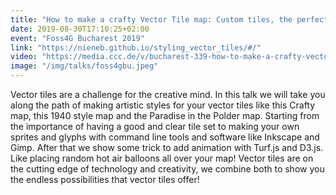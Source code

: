 ```yaml
---
title: "How to make a crafty Vector Tile map: Custom tiles, the perfect sprite, animating stuff and random hot air balloons!"
date: 2019-08-30T17:10:25+02:00
event: "Foss4G Bucharest 2019"
link: "https://nieneb.github.io/styling_vector_tiles/#/"
video: "https://media.ccc.de/v/bucharest-339-how-to-make-a-crafty-vector-tile-map-custom-tiles-the-perfect-sprite-animating-stuff-and-random-hot-air-balloons-"
image: "/img/talks/foss4gbu.jpeg"
---
```

Vector tiles are a challenge for the creative mind. In this talk we will take you along the path of making artistic styles for your vector tiles like this Crafty map, this 1940 style map and the Paradise in the Polder map. Starting from the importance of having a good and clear tile set to making your own sprites and glyphs with command line tools and software like Inkscape and Gimp. After that we show some trick to add animation with Turf.js and D3.js. Like placing random hot air balloons all over your map! Vector tiles are on the cutting edge of technology and creativity, we combine both to show you the endless possibilities that vector tiles offer!
